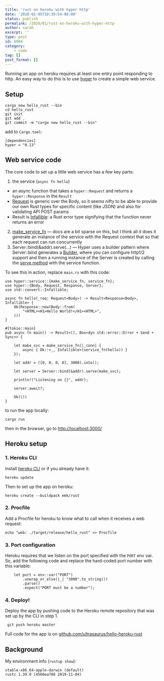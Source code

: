 ```yaml
---
title: 'rust on heroku with hyper http'
date: '2020-01-05T18:39:54-08:00'
status: publish
permalink: /2020/01/rust-on-heroku-with-hyper-http
author: sarah
excerpt: ''
type: post
id: 6984
category:
    - code
tag: []
post_format: []
---
```

Running an app on heroku requires at least one entry point responding to http. An easy way to do this is to use [hyper](hyper.rs) to create a simple web service.

Setup
-----

```
cargo new hello_rust --bin
cd hello_rust
git init
git add .
git commit -m "cargo new hello_rust --bin"

```

add to `Cargo.toml`:

```
[dependencies]
hyper = "0.13"

```

Web service code
----------------

The core code to set up a little web service has a few key parts:

1. the service (`async fn hello`) 
  - an async function that takes a `hyper::Request` and returns a `hyper::Response` in the `Result`
  - [Request](https://docs.rs/hyper/0.13.1/hyper/struct.Request.html) is generic over the Body, so it seems nifty to be able to provide our own Rust types for specific content (like JSON) and also for validating API POST params
  - Result is [Infallible](https://doc.rust-lang.org/std/convert/enum.Infallible.html): a Rust error type signifying that the function never returns an error
2. [make\_service\_fn](https://docs.rs/hyper/0.13.1/hyper/service/fn.make_service_fn.html) — docs are a bit sparse on this, but I think all it does it generate an instance of the service with the Request context that so that each request can run concurrently
3. Server::bind(&amp;addr).serve(…) — Hyper uses a builder pattern where Server::bind generates a [Builder](https://docs.rs/hyper/0.13.1/hyper/server/struct.Builder.html), where you can configure http1/2 support and then a running instance of the Server is created by calling the [serve method](https://docs.rs/hyper/0.13.1/hyper/server/struct.Builder.html#method.serve) with the service function.

To see this in action, replace `main.rs` with this code:

```
use hyper::service::{make_service_fn, service_fn};
use hyper::{Body, Request, Response, Server};
use std::convert::Infallible;

async fn hello(_req: Request<Body>) -> Result<Response<Body>, Infallible> {
    Ok(Response::new(Body::from(
        "<HTML><H1>Hello World!</H1><HTML>",
    )))
}

#[tokio::main]
pub async fn main() -> Result<(), Box<dyn std::error::Error + Send + Sync>> {

    let make_svc = make_service_fn(|_conn| {
        async { Ok::<_, Infallible>(service_fn(hello)) }
    });

    let addr = ([0, 0, 0, 0], 3000).into();

    let server = Server::bind(&addr).serve(make_svc);

    println!("Listening on {}", addr);

    server.await?;

    Ok(())
}

```

to run the app locally:

```
cargo run

```

then in the browser, go to <http://localhost:3000/>

Heroku setup
------------

### 1. Heroku CLI

Install [heroku CLI](https://devcenter.heroku.com/articles/heroku-cli) or if you already have it:

`heroku update`

Then to set up the app on heroku:

```
heroku create --buildpack emk/rust

```

### 2. Procfile

Add a Procfile for heroku to know what to call when it receives a web request:

```
echo "web: ./target/release/hello_rust" >> Procfile

```

### 3. Port configuration

Heroku requires that we listen on the port specified with the `PORT` env var. So, add the following code and replace the hard-coded port number with this variable:

```
    let port = env::var("PORT")
        .unwrap_or_else(|_| "3000".to_string())
        .parse()
        .expect("PORT must be a number");

```

### 4. Deploy!

Deploy the app by pushing code to the Heroku remote repository that was set up by the CLI in step 1.

```
 git push heroku master

```

Full code for the app is on [github.com/ultrasaurus/hello-heroku-rust](https://github.com/ultrasaurus/hello-heroku-rust/tree/hyper)

Background
----------

My environment info (`rustup show`):

```
stable-x86_64-apple-darwin (default)
rustc 1.39.0 (4560ea788 2019-11-04)

```